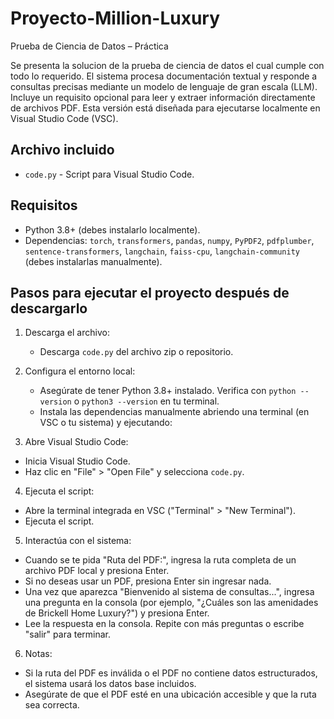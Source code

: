 # Proyecto-Million-Luxury
Prueba de Ciencia de Datos – Práctica

Se presenta la solucion de la prueba de ciencia de datos el cual cumple con todo lo requerido. El sistema procesa documentación textual y responde a consultas precisas mediante un modelo de lenguaje de gran escala (LLM). Incluye un requisito opcional para leer y extraer información directamente de archivos PDF. Esta versión está diseñada para ejecutarse localmente en Visual Studio Code (VSC).

## Archivo incluido
- `code.py` - Script para Visual Studio Code.

## Requisitos
- Python 3.8+ (debes instalarlo localmente).
- Dependencias: `torch`, `transformers`, `pandas`, `numpy`, `PyPDF2`, `pdfplumber`, `sentence-transformers`, `langchain`, `faiss-cpu`, `langchain-community` 
(debes instalarlas manualmente).

## Pasos para ejecutar el proyecto después de descargarlo

1. Descarga el archivo:
   - Descarga `code.py` del archivo zip o repositorio.

2. Configura el entorno local:
   - Asegúrate de tener Python 3.8+ instalado. Verifica con `python --version` o `python3 --version` en tu terminal.
   - Instala las dependencias manualmente abriendo una terminal (en VSC o tu sistema) y ejecutando:

3. Abre Visual Studio Code:
- Inicia Visual Studio Code.
- Haz clic en "File" > "Open File" y selecciona `code.py`.

4. Ejecuta el script:
- Abre la terminal integrada en VSC ("Terminal" > "New Terminal").
- Ejecuta el script.

5. Interactúa con el sistema:
- Cuando se te pida "Ruta del PDF:", ingresa la ruta completa de un archivo PDF local y presiona Enter.
- Si no deseas usar un PDF, presiona Enter sin ingresar nada.
- Una vez que aparezca "Bienvenido al sistema de consultas...", ingresa una pregunta en la consola (por ejemplo, "¿Cuáles son las amenidades de Brickell Home Luxury?") y presiona Enter.
- Lee la respuesta en la consola. Repite con más preguntas o escribe "salir" para terminar.

6. Notas:
- Si la ruta del PDF es inválida o el PDF no contiene datos estructurados, el sistema usará los datos base incluidos.
- Asegúrate de que el PDF esté en una ubicación accesible y que la ruta sea correcta.

